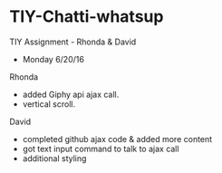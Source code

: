 # TIY-Chatti-whatsup
TIY Assignment - Rhonda &amp; David

* Monday 6/20/16

 Rhonda

  * added Giphy api ajax call.
  * vertical scroll.

 David

  * completed github ajax code & added more content
  * got text input command to talk to ajax call
  * additional styling
